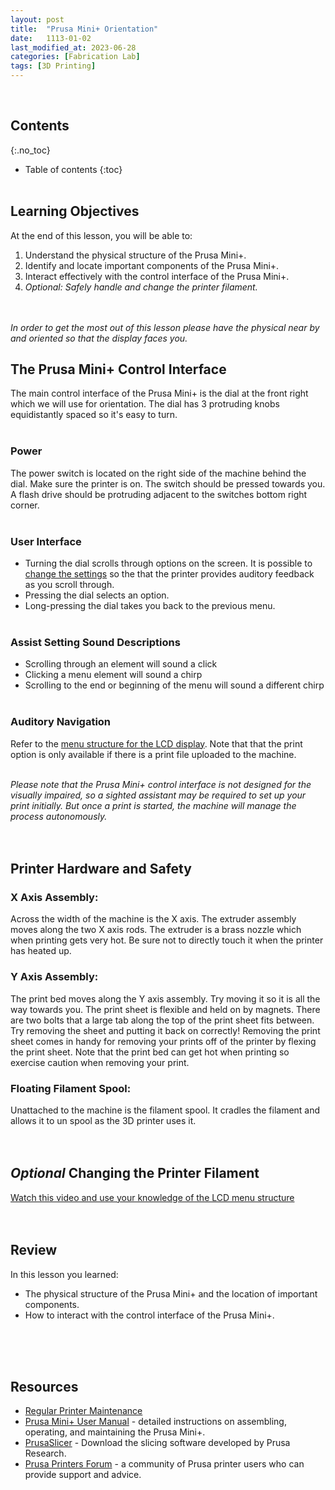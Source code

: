 ```yaml
---
layout: post
title:  "Prusa Mini+ Orientation"
date:   1113-01-02
last_modified_at: 2023-06-28
categories: [Fabrication Lab]
tags: [3D Printing]
---
```

<br>

## Contents
{:.no_toc}
* Table of contents
{:toc}
<br><br>

## Learning Objectives
At the end of this lesson, you will be able to:
1. Understand the physical structure of the Prusa Mini+.
2. Identify and locate important components of the Prusa Mini+.
3. Interact effectively with the control interface of the Prusa Mini+.
4. *Optional: Safely handle and change the printer filament.*
<br><br><br>

*In order to get the most out of this lesson please have the physical near by and oriented so that the display faces you.*

## The Prusa Mini+ Control Interface
The main control interface of the Prusa Mini+ is the dial at the front right which we will use for orientation. The dial has 3 protruding knobs equidistantly spaced so it's easy to turn.
<br><br>

### Power
The power switch is located on the right side of the machine behind the dial. Make sure the printer is on. The switch should be pressed towards you. A flash drive should be protruding adjacent to the switches bottom right corner.
<br><br>

### User Interface
- Turning the dial scrolls through options on the screen. It is possible to [change the settings](https://help.prusa3d.com/article/sound-mode-mini-mini_151152) so the that the printer provides auditory feedback as you scroll through.
- Pressing the dial selects an option.
- Long-pressing the dial takes you back to the previous menu.
<br><br>

### Assist Setting Sound Descriptions
 - Scrolling through an element will sound a click
 - Clicking a menu element will sound a chirp
 - Scrolling to the end or beginning of the menu will sound a different chirp
<br><br>

### Auditory Navigation 
Refer to the [menu structure for the LCD display](https://help.prusa3d.com/article/lcd-menu-mini-mini_207531). Note that that the print option is only available if there is a print file uploaded to the machine.
<br><br>

*Please note that the Prusa Mini+ control interface is not designed for the visually impaired, so a sighted assistant may be required to set up your print initially. But once a print is started, the machine will manage the process autonomously.*
<br><br><br>

## Printer Hardware and Safety
### X  Axis Assembly:
Across the width of the machine is the X axis. The extruder assembly moves along the two X axis rods. The extruder is a brass nozzle which when printing gets very hot. Be sure not to directly touch it when the printer has heated up.

### Y Axis Assembly:
The print bed moves along the Y axis assembly. Try moving it so it is all the way towards you. The print sheet is flexible and held on by magnets. There are two bolts that a large tab along the top of the print sheet fits between. Try removing the sheet and putting it back on correctly! Removing the print sheet comes in handy for removing your prints off of the printer by flexing the print sheet. Note that the print bed can get hot when printing so exercise caution when removing your print.

### Floating Filament Spool: 
Unattached to the machine is the filament spool. It cradles the filament and allows it to un spool as the 3D printer uses it.
<br><br><br>

## *Optional* Changing the Printer Filament
[Watch this video and use your knowledge of the LCD menu structure](https://www.youtube.com/watch?v=HnPeZxVaX9o&ab_channel=ThevarajaRamu)
<br><br><br>

## Review
In this lesson you learned:
- The physical structure of the Prusa Mini+ and the location of important components.
- How to interact with the control interface of the Prusa Mini+.


<br><br><br>

## Resources
- [Regular Printer Maintenance](https://help.prusa3d.com/article/regular-maintenance-mini_133222)
- [Prusa Mini+ User Manual](https://cdn.prusa3d.com/downloads/manual/prusa3d_manual_mini_en.pdf#%5B%7B%22num%22%3A22%2C%22gen%22%3A0%7D%2C%7B%22name%22%3A%22XYZ%22%7D%2C0%2C545.825%2Cnull%5D) - detailed instructions on assembling, operating, and maintaining the Prusa Mini+.
- [PrusaSlicer](https://www.prusa3d.com/prusaslicer/) - Download the slicing software developed by Prusa Research.
- [Prusa Printers Forum](https://forum.prusaprinters.org/) - a community of Prusa printer users who can provide support and advice.
